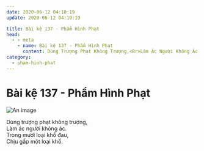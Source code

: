 ```yaml
---
date: 2020-06-12 04:10:19
update: 2020-06-12 04:10:19

title: Bài kệ 137 - Phẩm Hình Phạt
head:
  - - meta
    - name: Bài kệ 137 - Phẩm Hình Phạt
      content: Dùng Trượng Phạt Không Trượng,<Br>Làm Ác Người Không Ác.<Br>Trong Mười Loại Khổ Đau,<Br>Chịu Gấp Một Loại Khổ.<Br>
category:
  - pham-hinh-phat
---
```


# Bài kệ 137 - Phẩm Hình Phạt

![An image](/img/pham-hinh-phat/pham-hinh-phat-137.jpg)

Dùng trượng phạt không trượng,<br>Làm ác người không ác.<br>Trong mười loại khổ đau,<br>Chịu gấp một loại khổ.<br>
